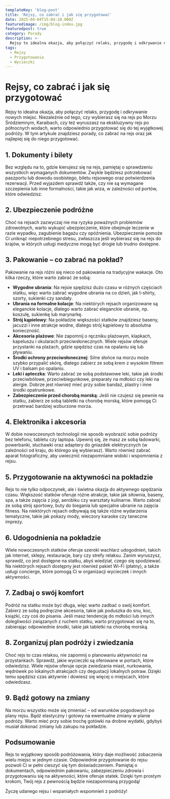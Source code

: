 ```yaml
---
templateKey: 'blog-post'
title: 'Rejsy, co zabrać i jak się przygotować'
date: 2025-04-04T15:04:10.000Z
featuredimage: /img/blog-index.jpg
featuredpost: true
category: Porady
description: >-
  Rejsy to idealna okazja, aby połączyć relaks, przygodę i odkrywanie nowych miejsc. Niezależnie od tego, czy wybierasz się na rejs po Morzu Śródziemnym, Karaibach, czy też wyruszasz na ekskluzywny rejs po północnych wodach, warto odpowiednio przygotować się do tej wyjątkowej podróży.
tags:
  - Rejsy
  - Przygotowania
  - Wycieczki
---
```

# Rejsy, co zabrać i jak się przygotować

Rejsy to idealna okazja, aby połączyć relaks, przygodę i odkrywanie nowych miejsc. Niezależnie od tego, czy wybierasz się na rejs po Morzu Śródziemnym, Karaibach, czy też wyruszasz na ekskluzywny rejs po północnych wodach, warto odpowiednio przygotować się do tej wyjątkowej podróży. W tym artykule znajdziesz porady, co zabrać na rejs oraz jak najlepiej się do niego przygotować.

## 1. Dokumenty i bilety

Bez względu na to, gdzie kierujesz się na rejs, pamiętaj o sprawdzeniu wszystkich wymaganych dokumentów. Zwykle będziesz potrzebować paszportu lub dowodu osobistego, biletu rejsowego oraz potwierdzenia rezerwacji. Przed wyjazdem sprawdź także, czy nie są wymagane szczepienia lub inne formalności, takie jak wiza, w zależności od portów, które odwiedzisz.

## 2. Ubezpieczenie podróżne

Choć na rejsach zazwyczaj nie ma ryzyka poważnych problemów zdrowotnych, warto wykupić ubezpieczenie, które obejmuje leczenie w razie wypadku, zagubienie bagażu czy opóźnienia. Ubezpieczenie pomoże Ci uniknąć niepotrzebnego stresu, zwłaszcza jeśli wybierasz się na rejs do krajów, w których usługi medyczne mogą być drogie lub trudno dostępne.

## 3. Pakowanie – co zabrać na pokład?

Pakowanie na rejs różni się nieco od pakowania na tradycyjne wakacje. Oto kilka rzeczy, które warto zabrać ze sobą:

- **Wygodne ubrania**: Na rejsie spędzisz dużo czasu w różnych częściach statku, więc warto zabrać wygodne ubrania na co dzień, jak t-shirty, szorty, sukienki czy sandały.
- **Ubrania na formalne kolacje**: Na niektórych rejsach organizowane są eleganckie kolacje, dlatego warto zabrać eleganckie ubranie, np. koszulę, sukienkę lub marynarkę.
- **Strój kąpielowy**: Na pokładzie większości statków znajdziesz baseny, jacuzzi i inne atrakcje wodne, dlatego strój kąpielowy to absolutna konieczność.
- **Akcesoria plażowe**: Nie zapomnij o ręczniku plażowym, klapkach, kapeluszu i okularach przeciwsłonecznych. Wiele rejsów oferuje przystanki na plażach, gdzie spędzisz czas na opalaniu się lub pływaniu.
- **Środki ochrony przeciwsłonecznej**: Silne słońce na morzu może szybko przypalić skórę, dlatego zabierz ze sobą krem z wysokim filtrem UV i balsam po opalaniu.
- **Leki i apteczka**: Warto zabrać ze sobą podstawowe leki, takie jak środki przeciwbólowe, przeciwbiegunkowe, preparaty na mdłości czy leki na alergie. Dobrze jest również mieć przy sobie bandaż, plastry i inne środki opatrunkowe.
- **Zabezpieczenie przed chorobą morską**: Jeśli nie czujesz się pewnie na statku, zabierz ze sobą tabletki na chorobę morską, które pomogą Ci przetrwać bardziej wzburzone morza.

## 4. Elektronika i akcesoria

W dobie nowoczesnych technologii nie sposób wyobrazić sobie podróży bez telefonu, tabletu czy laptopa. Upewnij się, że masz ze sobą ładowarki, powerbanki, słuchawki oraz adaptery do gniazdek elektrycznych (w zależności od kraju, do którego się wybierasz). Warto również zabrać aparat fotograficzny, aby uwiecznić niezapomniane widoki i wspomnienia z rejsu.

## 5. Przygotowanie na aktywności na pokładzie

Rejs to nie tylko odpoczynek, ale i świetna okazja do aktywnego spędzania czasu. Większość statków oferuje różne atrakcje, takie jak siłownia, baseny, spa, a także zajęcia z jogi, aerobiku czy warsztaty kulinarne. Warto zabrać ze sobą strój sportowy, buty do biegania lub specjalne ubranie na zajęcia fitness. Na niektórych rejsach odbywają się także różne wydarzenia tematyczne, takie jak pokazy mody, wieczory karaoke czy taneczne imprezy.

## 6. Udogodnienia na pokładzie

Wiele nowoczesnych statków oferuje szeroki wachlarz udogodnień, takich jak internet, sklepy, restauracje, bary czy strefy relaksu. Zanim wyruszysz, sprawdź, co jest dostępne na statku, abyś wiedział, czego się spodziewać. Na niektórych rejsach dostępny jest również pakiet Wi-Fi (płatny), a także usługi concierge, które pomogą Ci w organizacji wycieczek i innych aktywności.

## 7. Zadbaj o swój komfort

Podróż na statku może być długa, więc warto zadbać o swój komfort. Zabierz ze sobą podręczne akcesoria, takie jak poduszka do snu, koc, książki, czy coś do pisania. Jeśli masz tendencję do mdłości lub innych dolegliwości związanych z ruchem statku, warto przygotować się na to, zabierając odpowiednie środki, takie jak tabletki na chorobę morską.

## 8. Zorganizuj plan podróży i zwiedzania

Choć rejs to czas relaksu, nie zapomnij o planowaniu aktywności na przystankach. Sprawdź, jakie wycieczki są oferowane w portach, które odwiedzisz. Wiele rejsów oferuje opcje zwiedzania miast, nurkowania, wędrówek po lokalnych atrakcjach czy degustacji lokalnych potraw. Dzięki temu spędzisz czas aktywnie i dowiesz się więcej o miejscach, które odwiedzasz.

## 9. Bądź gotowy na zmiany

Na morzu wszystko może się zmieniać – od warunków pogodowych po plany rejsu. Bądź elastyczny i gotowy na ewentualne zmiany w planie podróży. Warto mieć przy sobie trochę gotówki na drobne wydatki, gdybyś musiał dokonać zmiany lub zakupu na pokładzie.

## Podsumowanie

Rejs to wyjątkowy sposób podróżowania, który daje możliwość zobaczenia wielu miejsc w jednym czasie. Odpowiednie przygotowanie do rejsu pozwoli Ci w pełni cieszyć się tym doświadczeniem. Pamiętaj o dokumentach, odpowiednim pakowaniu, zabezpieczeniu zdrowia i przygotowaniu się na aktywności, które oferuje statek. Dzięki tym prostym krokom, Twój rejs z pewnością będzie niezapomnianą przygodą!

Życzę udanego rejsu i wspaniałych wspomnień z podróży!
